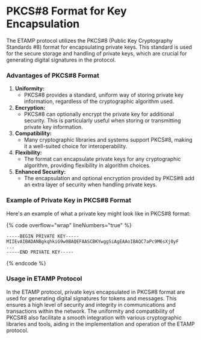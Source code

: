 # PKCS#8 Format for Key Encapsulation

The ETAMP protocol utilizes the PKCS#8 (Public Key Cryptography Standards #8) format for encapsulating private keys. This standard is used for the secure storage and handling of private keys, which are crucial for generating digital signatures in the protocol.

### Advantages of PKCS#8 Format

1. **Uniformity:**
   * PKCS#8 provides a standard, uniform way of storing private key information, regardless of the cryptographic algorithm used.
2. **Encryption:**
   * PKCS#8 can optionally encrypt the private key for additional security. This is particularly useful when storing or transmitting private key information.
3. **Compatibility:**
   * Many cryptographic libraries and systems support PKCS#8, making it a well-suited choice for interoperability.
4. **Flexibility:**
   * The format can encapsulate private keys for any cryptographic algorithm, providing flexibility in algorithm choices.
5. **Enhanced Security:**
   * The encapsulation and optional encryption provided by PKCS#8 add an extra layer of security when handling private keys.

### Example of Private Key in PKCS#8 Format

Here's an example of what a private key might look like in PKCS#8 format:

{% code overflow="wrap" lineNumbers="true" %}
```plaintext
-----BEGIN PRIVATE KEY-----
MIIEvAIBADANBgkqhkiG9w0BAQEFAASCBKYwggSiAgEAAoIBAQC7aPc9M6sXj0yF
...
-----END PRIVATE KEY-----
```
{% endcode %}

### Usage in ETAMP Protocol

In the ETAMP protocol, private keys encapsulated in PKCS#8 format are used for generating digital signatures for tokens and messages. This ensures a high level of security and integrity in communications and transactions within the network. The uniformity and compatibility of PKCS#8 also facilitate a smooth integration with various cryptographic libraries and tools, aiding in the implementation and operation of the ETAMP protocol.
